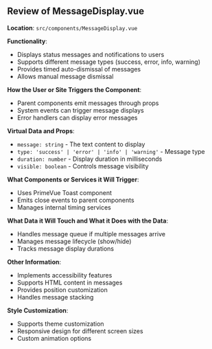 ## Review of MessageDisplay.vue

**Location**: `src/components/MessageDisplay.vue`

**Functionality**:
- Displays status messages and notifications to users
- Supports different message types (success, error, info, warning)
- Provides timed auto-dismissal of messages
- Allows manual message dismissal

**How the User or Site Triggers the Component**:
- Parent components emit messages through props
- System events can trigger message displays
- Error handlers can display error messages

**Virtual Data and Props**:
- `message: string` - The text content to display
- `type: 'success' | 'error' | 'info' | 'warning'` - Message type
- `duration: number` - Display duration in milliseconds
- `visible: boolean` - Controls message visibility

**What Components or Services it Will Trigger**:
- Uses PrimeVue Toast component
- Emits close events to parent components
- Manages internal timing services

**What Data it Will Touch and What it Does with the Data**:
- Handles message queue if multiple messages arrive
- Manages message lifecycle (show/hide)
- Tracks message display durations

**Other Information**:
- Implements accessibility features
- Supports HTML content in messages
- Provides position customization
- Handles message stacking

**Style Customization**:
- Supports theme customization
- Responsive design for different screen sizes
- Custom animation options
